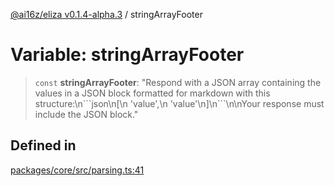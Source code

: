 [@ai16z/eliza v0.1.4-alpha.3](../index.md) / stringArrayFooter

# Variable: stringArrayFooter

> `const` **stringArrayFooter**: "Respond with a JSON array containing the values in a JSON block formatted for markdown with this structure:\n\`\`\`json\n\[\n  'value',\n  'value'\n\]\n\`\`\`\n\nYour response must include the JSON block."

## Defined in

[packages/core/src/parsing.ts:41](https://github.com/ae6623/ai-agent-cognitivedriftt/blob/main/packages/core/src/parsing.ts#L41)
